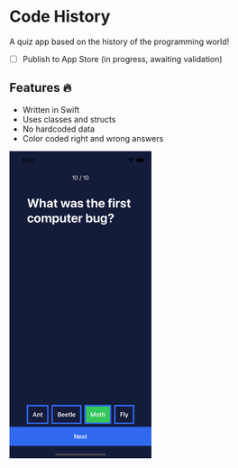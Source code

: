 # Code History
A quiz app based on the history of the programming world!

- [ ] Publish to App Store (in progress, awaiting validation)

## Features 🔥
- Written in Swift
- Uses classes and structs
- No hardcoded data
- Color coded right and wrong answers

<img width="50%" src="https://raw.githubusercontent.com/ovandenbosch/Code-History/main/Code%20History/Preview%20Content/Preview%20Assets.xcassets/simulator_screenshot_9C5E4C17-F49D-4B72-8F63-3AACE6C67A0C.imageset/simulator_screenshot_9C5E4C17-F49D-4B72-8F63-3AACE6C67A0C.png">

